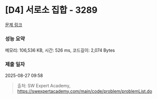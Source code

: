 # [D4] 서로소 집합 - 3289 

[문제 링크](https://swexpertacademy.com/main/code/problem/problemDetail.do?contestProbId=AWBJKA6qr2oDFAWr) 

### 성능 요약

메모리: 106,536 KB, 시간: 526 ms, 코드길이: 2,074 Bytes

### 제출 일자

2025-08-27 09:58



> 출처: SW Expert Academy, https://swexpertacademy.com/main/code/problem/problemList.do